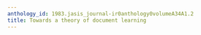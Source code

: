 ```yaml
---
anthology_id: 1983.jasis_journal-ir0anthology0volumeA34A1.2
title: Towards a theory of document learning
---
```


